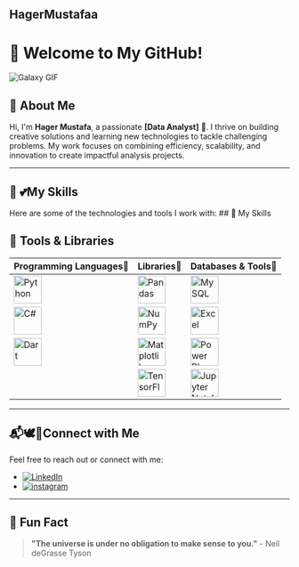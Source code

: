 ## HagerMustafaa
# 🌌 Welcome to My GitHub!  

![Galaxy GIF](https://i.gifer.com/Cci.gif)

## 👋 About Me  
Hi, I'm **Hager Mustafa**, a passionate **[Data Analyst]** 🚀. I thrive on building creative solutions and learning new technologies to tackle challenging problems. My work focuses on combining efficiency, scalability, and innovation to create impactful analysis projects.  

---

## 🚀 💕My Skills  
Here are some of the technologies and tools I work with: ## 🚀 My Skills  

## 🚀 Tools & Libraries  

| **Programming Languages🦢**     | **Libraries🎀**                     | **Databases & Tools🌷**            |
|--------------------------------|------------------------------------|-----------------------------------|
| <img src="https://img.icons8.com/color/48/000000/python.png" alt="Python" width="50"/>       | <img src="https://img.icons8.com/external-tal-revivo-filled-tal-revivo/48/000000/external-pandas-an-open-source-python-library-for-data-manipulation-and-analysis-logo-filled-tal-revivo.png" alt="Pandas" width="50"/> | <img src="https://img.icons8.com/color/48/000000/mysql-logo.png" alt="MySQL" width="50"/> |
| <img src="https://img.icons8.com/color/48/000000/c-sharp-logo.png" alt="C#" width="50"/>     | <img src="https://img.icons8.com/color/48/000000/numpy.png" alt="NumPy" width="50"/>         | <img src="https://img.icons8.com/color/48/000000/microsoft-excel-2019.png" alt="Excel" width="50"/> |
| <img src="https://img.icons8.com/color/48/000000/dart.png" alt="Dart" width="50"/>           | <img src="https://upload.wikimedia.org/wikipedia/commons/8/84/Matplotlib_icon.svg" alt="Matplotlib" width="50"/> | <img src="https://img.icons8.com/color/48/000000/power-bi.png" alt="Power BI" width="50"/> |
|                                | <img src="https://img.icons8.com/color/48/000000/tensorflow.png" alt="TensorFlow" width="50"/> | <img src="https://img.icons8.com/fluency/48/000000/jupyter.png" alt="Jupyter Notebook" width="50"/> |
---

## 📬🕊️🎀Connect with Me  
Feel free to reach out or connect with me:  
- [![LinkedIn]([https://img.shields.io/badge/-LinkedIn-0077B5?logo=linkedin&logoColor=white)](https://www.linkedin.com/in/your-profile](https://www.linkedin.com/in/hajerr-mustafa?utm_source=share&utm_campaign=share_via&utm_content=profile&utm_medium=ios_app))  
- [![instagram]([https://img.shields.io/badge/-Twitter-1DA1F2?logo=twitter&logoColor=white)](https://twitter.com/your-handle](https://www.instagram.com/hagerrmu/profilecard/?igsh=MXJseWRucWx0M2JlbQ==))  


---

## 🌠 Fun Fact  
> **"The universe is under no obligation to make sense to you."** - Neil deGrasse Tyson  

